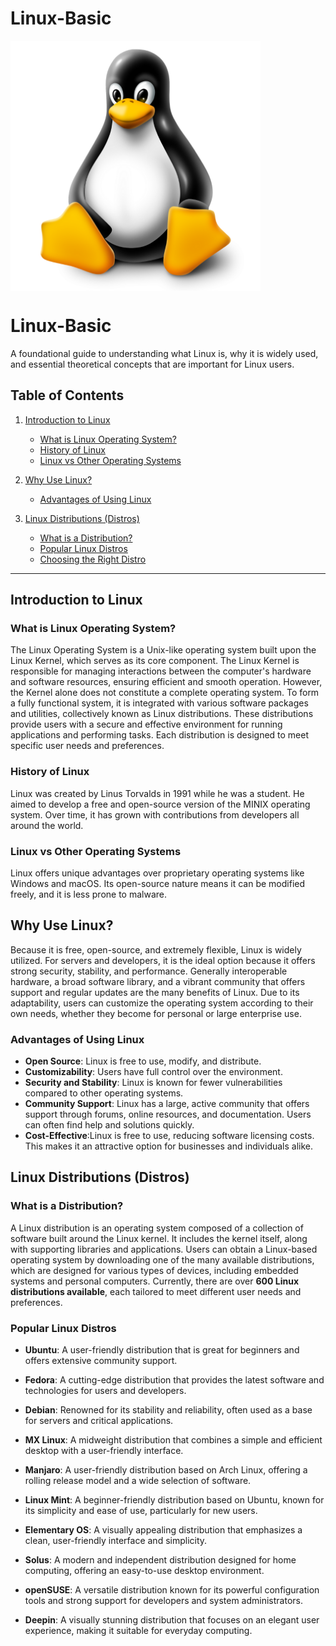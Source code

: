 # Linux-Basic

<img align = "center" alt = "Linux" hight="400" width="400" src = "https://github.com/anik-devops11/Linux/blob/main/images/Linux%20Logo.png"> </br>



# Linux-Basic

A foundational guide to understanding what Linux is, why it is widely used, and essential theoretical concepts that are important for Linux users.

## Table of Contents

1. [Introduction to Linux](#introduction-to-linux)
   - [What is Linux Operating System?](#what-is-linux-operating-system)
   - [History of Linux](#history-of-linux)
   - [Linux vs Other Operating Systems](#linux-vs-other-operating-systems)
   
2. [Why Use Linux?](#why-use-linux)
   - [Advantages of Using Linux](#advantages-of-using-linux)

3. [Linux Distributions (Distros)](#linux-distributions-distros)
   - [What is a Distribution?](#what-is-a-distribution)
   - [Popular Linux Distros](#popular-linux-distros)
   - [Choosing the Right Distro](#choosing-the-right-distro)

---

## Introduction to Linux

### What is Linux Operating System?

The Linux Operating System is a Unix-like operating system built upon the Linux Kernel, which serves as its core component. The Linux Kernel is responsible for managing interactions between the computer's hardware and software resources, ensuring efficient and smooth operation. However, the Kernel alone does not constitute a complete operating system. To form a fully functional system, it is integrated with various software packages and utilities, collectively known as Linux distributions. These distributions provide users with a secure and effective environment for running applications and performing tasks. Each distribution is designed to meet specific user needs and preferences.

### History of Linux
Linux was created by Linus Torvalds in 1991 while he was a student. He aimed to develop a free and open-source version of the MINIX operating system. Over time, it has grown with contributions from developers all around the world.

### Linux vs Other Operating Systems
Linux offers unique advantages over proprietary operating systems like Windows and macOS. Its open-source nature means it can be modified freely, and it is less prone to malware.

## Why Use Linux?

Because it is free, open-source, and extremely flexible, Linux is widely utilized. For servers and developers, it is the ideal option because it offers strong security, stability, and performance. Generally interoperable hardware, a broad software library, and a vibrant community that offers support and regular updates are the many benefits of Linux. Due to its adaptability, users can customize the operating system according to their own needs, whether they become for personal or large enterprise use.

### Advantages of Using Linux

- **Open Source**: Linux is free to use, modify, and distribute.
- **Customizability**: Users have full control over the environment.
- **Security and Stability**: Linux is known for fewer vulnerabilities compared to other operating systems.
- **Community Support**: Linux has a large, active community that offers support through forums, online resources, and documentation. Users can often find help and solutions quickly.
- **Cost-Effective**:Linux is free to use, reducing software licensing costs. This makes it an attractive option for businesses and individuals alike.

## Linux Distributions (Distros)

### What is a Distribution?
A Linux distribution is an operating system composed of a collection of software built around the Linux kernel. It includes the kernel itself, along with supporting libraries and applications. Users can obtain a Linux-based operating system by downloading one of the many available distributions, which are designed for various types of devices, including embedded systems and personal computers. Currently, there are over **600 Linux distributions available**, each tailored to meet different user needs and preferences.

### Popular Linux Distros

- **Ubuntu**: A user-friendly distribution that is great for beginners and offers extensive community support.

- **Fedora**: A cutting-edge distribution that provides the latest software and technologies for users and developers.

- **Debian**: Renowned for its stability and reliability, often used as a base for servers and critical applications.

- **MX Linux**: A midweight distribution that combines a simple and efficient desktop with a user-friendly interface.

- **Manjaro**: A user-friendly distribution based on Arch Linux, offering a rolling release model and a wide selection of software.

- **Linux Mint**: A beginner-friendly distribution based on Ubuntu, known for its simplicity and ease of use, particularly for new users.

- **Elementary OS**: A visually appealing distribution that emphasizes a clean, user-friendly interface and simplicity.

- **Solus**: A modern and independent distribution designed for home computing, offering an easy-to-use desktop environment.

- **openSUSE**: A versatile distribution known for its powerful configuration tools and strong support for developers and system administrators.

- **Deepin**: A visually stunning distribution that focuses on an elegant user experience, making it suitable for everyday computing.

